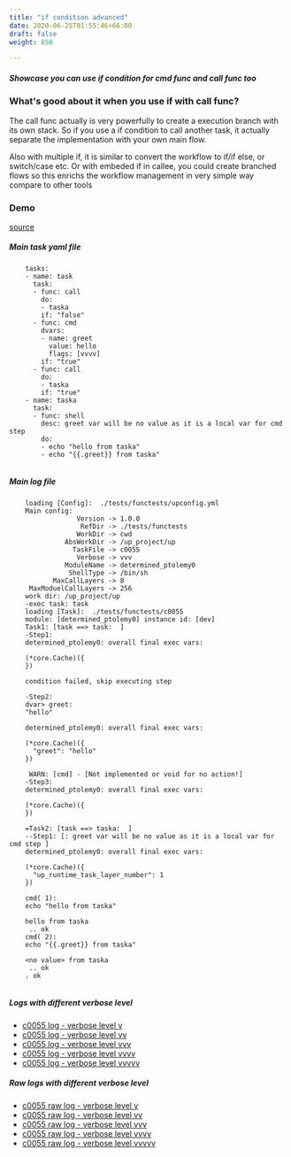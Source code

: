```yaml
---
title: "if condition advanced"
date: 2020-06-25T01:55:46+66:00
draft: false
weight: 650

---
```


##### Showcase you can use if condition for cmd func and call func too


### What's good about it when you use if with call func?


The call func actually is very powerfully to create a execution branch with its own stack. So if you use a if condition to call another task, it actually separate the implementation with your own main flow.

Also with multiple if, it is similar to convert the workflow to if/if else, or switch/case etc. Or with embeded if in callee, you could create branched flows so this enrichs the workflow management in very simple way compare to other tools











### Demo








[source](https://github.com/upcmd/up/blob/master/tests/functests/c0055.yml)

##### Main task yaml file
```
    tasks:
    - name: task
      task:
      - func: call
        do:
        - taska
        if: "false"
      - func: cmd
        dvars:
        - name: greet
          value: hello
          flags: [vvvv]
        if: "true"
      - func: call
        do:
        - taska
        if: "true"
    - name: taska
      task:
      - func: shell
        desc: greet var will be no value as it is a local var for cmd step
        do:
        - echo "hello from taska"
        - echo "{{.greet}} from taska"
    
```
##### Main log file
```
    loading [Config]:  ./tests/functests/upconfig.yml
    Main config:
                 Version -> 1.0.0
                  RefDir -> ./tests/functests
                 WorkDir -> cwd
              AbsWorkDir -> /up_project/up
                TaskFile -> c0055
                 Verbose -> vvv
              ModuleName -> determined_ptolemy0
               ShellType -> /bin/sh
           MaxCallLayers -> 8
     MaxModuelCallLayers -> 256
    work dir: /up_project/up
    -exec task: task
    loading [Task]:  ./tests/functests/c0055
    module: [determined_ptolemy0] instance id: [dev]
    Task1: [task ==> task:  ]
    -Step1:
    determined_ptolemy0: overall final exec vars:
    
    (*core.Cache)({
    })
    
    condition failed, skip executing step 
    
    -Step2:
    dvar> greet:
    "hello"
    
    determined_ptolemy0: overall final exec vars:
    
    (*core.Cache)({
      "greet": "hello"
    })
    
     WARN: [cmd] - [Not implemented or void for no action!]
    -Step3:
    determined_ptolemy0: overall final exec vars:
    
    (*core.Cache)({
    })
    
    =Task2: [task ==> taska:  ]
    --Step1: [: greet var will be no value as it is a local var for cmd step ]
    determined_ptolemy0: overall final exec vars:
    
    (*core.Cache)({
      "up_runtime_task_layer_number": 1
    })
    
    cmd( 1):
    echo "hello from taska"
    
    hello from taska
     .. ok
    cmd( 2):
    echo "{{.greet}} from taska"
    
    <no value> from taska
     .. ok
    . ok
    
```


##### Logs with different verbose level
* [c0055 log - verbose level v](../../logs/c0055_v)
* [c0055 log - verbose level vv](../../logs/c0055_vv)
* [c0055 log - verbose level vvv](../../logs/c0055_vvvv)
* [c0055 log - verbose level vvvv](../../logs/c0055_vvvv)
* [c0055 log - verbose level vvvvv](../../logs/c0055_vvvvv)

##### Raw logs with different verbose level
* [c0055 raw log - verbose level v](../../reflogs/c0055_v.log)
* [c0055 raw log - verbose level vv](../../reflogs/c0055_vv.log)
* [c0055 raw log - verbose level vvv](../../reflogs/c0055_vvv.log)
* [c0055 raw log - verbose level vvvv](../../reflogs/c0055_vvvv.log)
* [c0055 raw log - verbose level vvvvv](../../reflogs/c0055_vvvvv.log)







